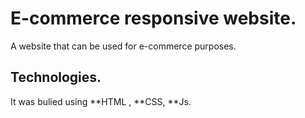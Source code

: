 # E-commerce responsive website.

A website that can be used for e-commerce purposes.

## Technologies.
It was bulied using **HTML , **CSS, **Js.

